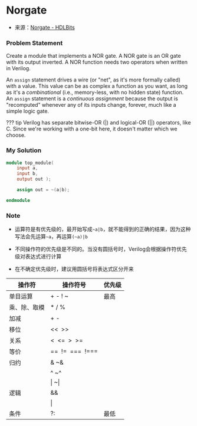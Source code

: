 # Norgate
- 来源：[Norgate - HDLBits](https://hdlbits.01xz.net/wiki/Norgate)

### Problem Statement
Create a module that implements a NOR gate. A NOR gate is an OR gate with its output inverted. A NOR function needs two operators when written in Verilog.

An `assign` statement drives a wire (or "net", as it's more formally called) with a value. This value can be as complex a function as you want, as long as it's a _combinational_ (i.e., memory-less, with no hidden state) function. An `assign` statement is a _continuous assignment_ because the output is "recomputed" whenever any of its inputs change, forever, much like a simple logic gate.

??? tip
    Verilog has separate bitwise-OR (|) and logical-OR (||) operators, like C. Since we're working with a one-bit here, it doesn't matter which we choose.

### My Solution

```Verilog
module top_module( 
    input a, 
    input b, 
    output out );

    assign out = ~(a|b);

endmodule
```

### Note

- 运算符是有优先级的，最开始写成`~a|b`，就不能得到的正确的结果，因为这种写法会先运算`~a`，再运算`(~a)|b`

- 不同操作符的优先级是不同的。当没有圆括号时，Verilog会根据操作符优先级对表达式进行计算

- 在不确定优先级时，建议用圆括号将表达式区分开来

| 操作符    | 操作符号               | 优先级 |
| ------ | ------------------ | --- |
| 单目运算   | + - ! ~            | 最高  |
| 乘、除、取模 | * / %              |     |
| 加减     | + -                |     |
| 移位     | <<  >>             |     |
| 关系     | <  <=  >  >=       |     |
| 等价     | ==  !=  \===  !=== |     |
| 归约     | & ~&               |     |
|        | ^ ~^               |     |
|        | \| ~\|             |     |
| 逻辑     | &&                 |     |
|        | \|                 |     |
| 条件     | ?:                 | 最低  |


